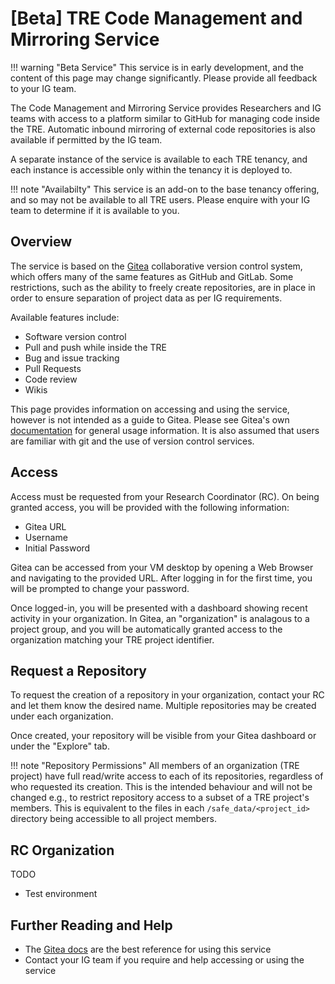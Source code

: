 # \[Beta] TRE Code Management and Mirroring Service

!!! warning "Beta Service"
    This service is in early development, and the content of this page may change significantly. Please provide all feedback to your IG team.

The Code Management and Mirroring Service provides Researchers and IG teams with access to a platform similar to GitHub for managing code inside the TRE. Automatic inbound mirroring of external code repositories is also available if permitted by the IG team.

A separate instance of the service is available to each TRE tenancy, and each instance is accessible only within the tenancy it is deployed to.

!!! note "Availabilty"
    This service is an add-on to the base tenancy offering, and so may not be available to all TRE users. Please enquire with your IG team to determine if it is available to you.

## Overview

The service is based on the [Gitea](https://about.gitea.com/) collaborative version control system, which offers many of the same features as GitHub and GitLab. Some restrictions, such as the ability to freely create repositories, are in place in order to ensure separation of project data as per IG requirements.

Available features include:

- Software version control
- Pull and push while inside the TRE
- Bug and issue tracking
- Pull Requests
- Code review
- Wikis

This page provides information on accessing and using the service, however is not intended as a guide to Gitea. Please see Gitea's own [documentation][gitea_docs] for general usage information. It is also assumed that users are familiar with git and the use of version control services.

## Access

Access must be requested from your Research Coordinator (RC). On being granted access, you will be provided with the following information:

- Gitea URL
- Username
- Initial Password

Gitea can be accessed from your VM desktop by opening a Web Browser and navigating to the provided URL. After logging in for the first time, you will be prompted to change your password.

Once logged-in, you will be presented with a dashboard showing recent activity in your organization. In Gitea, an "organization" is analagous to a project group, and you will be automatically granted access to the organization matching your TRE project identifier.

## Request a Repository

To request the creation of a repository in your organization, contact your RC and let them know the desired name. Multiple repositories may be created under each organization.

Once created, your repository will be visible from your Gitea dashboard or under the "Explore" tab.

!!! note "Repository Permissions"
    All members of an organization (TRE project) have full read/write access to each of its repositories, regardless of who requested its creation. This is the intended behaviour and will not be changed e.g., to restrict repository access to a subset of a TRE project's members. This is equivalent to the files in each `/safe_data/<project_id>` directory being accessible to all project members.

## RC Organization

TODO

- Test environment

## Further Reading and Help

- The [Gitea docs][gitea_docs] are the best reference for using this service
- Contact your IG team if you require and help accessing or using the service

<!-- Links -->

[gitea_docs]: https://docs.gitea.com/
